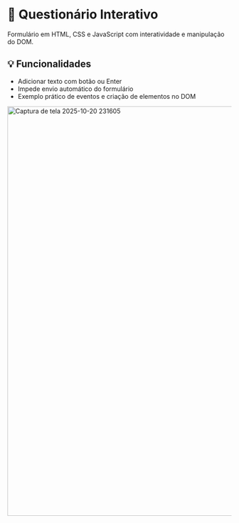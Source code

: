 # 🐾 Questionário Interativo
Formulário em HTML, CSS e JavaScript com interatividade e manipulação do DOM.

## 💡 Funcionalidades
- Adicionar texto com botão ou Enter  
- Impede envio automático do formulário  
- Exemplo prático de eventos e criação de elementos no DOM
<img width="1862" height="922" alt="Captura de tela 2025-10-20 231605" src="https://github.com/user-attachments/assets/b1c679e4-d83f-430e-94c0-1acf196083e6" />
